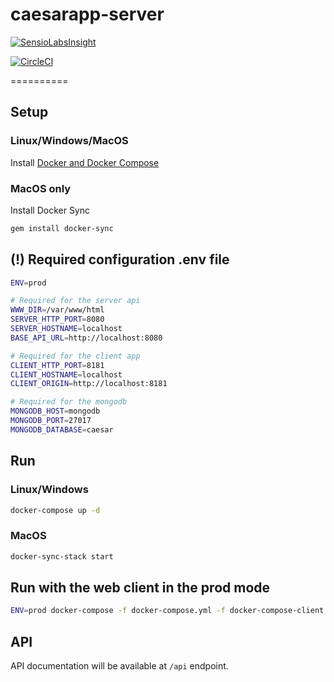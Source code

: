# caesarapp-server

[![SensioLabsInsight](https://insight.sensiolabs.com/projects/e8645e79-1ae2-490c-8a03-fe919a80929a/big.png)](https://insight.sensiolabs.com/projects/e8645e79-1ae2-490c-8a03-fe919a80929a)

[![CircleCI](https://circleci.com/gh/4xxi/caesarapp-server/tree/master.svg?style=svg)](https://circleci.com/gh/4xxi/caesarapp-server/tree/master)

==========
## Setup
### Linux/Windows/MacOS
Install [Docker and Docker Compose](https://docs.docker.com/engine/installation)
### MacOS only
Install Docker Sync
```bash
gem install docker-sync
```
## (!) Required configuration .env file
```bash
ENV=prod

# Required for the server api
WWW_DIR=/var/www/html
SERVER_HTTP_PORT=8080
SERVER_HOSTNAME=localhost
BASE_API_URL=http://localhost:8080

# Required for the client app
CLIENT_HTTP_PORT=8181
CLIENT_HOSTNAME=localhost
CLIENT_ORIGIN=http://localhost:8181

# Required for the mongodb
MONGODB_HOST=mongodb
MONGODB_PORT=27017
MONGODB_DATABASE=caesar
```

## Run
### Linux/Windows
```bash
docker-compose up -d
```
### MacOS
```bash
docker-sync-stack start
```
## Run with the web client in the prod mode
```bash
ENV=prod docker-compose -f docker-compose.yml -f docker-compose-client.yml up
```

## API
API documentation will be available at `/api` endpoint.
